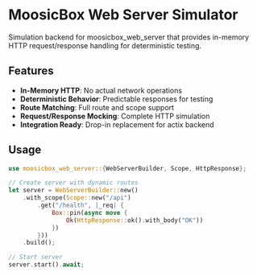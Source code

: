 # MoosicBox Web Server Simulator

Simulation backend for moosicbox_web_server that provides in-memory HTTP request/response handling for deterministic testing.

## Features

* **In-Memory HTTP**: No actual network operations
* **Deterministic Behavior**: Predictable responses for testing
* **Route Matching**: Full route and scope support
* **Request/Response Mocking**: Complete HTTP simulation
* **Integration Ready**: Drop-in replacement for actix backend

## Usage

```rust
use moosicbox_web_server::{WebServerBuilder, Scope, HttpResponse};

// Create server with dynamic routes
let server = WebServerBuilder::new()
    .with_scope(Scope::new("/api")
        .get("/health", |_req| {
            Box::pin(async move {
                Ok(HttpResponse::ok().with_body("OK"))
            })
        }))
    .build();

// Start server
server.start().await;
```